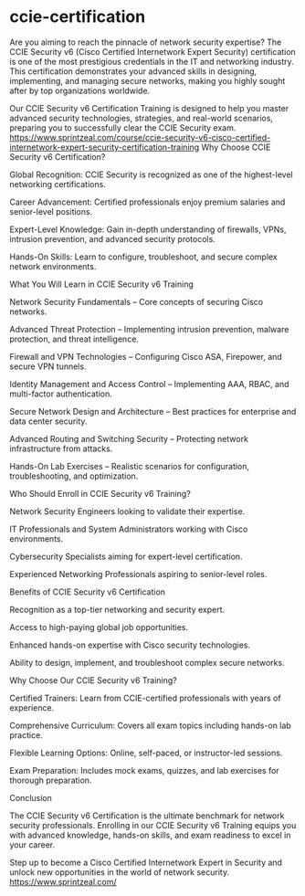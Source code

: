 # ccie-certification
Are you aiming to reach the pinnacle of network security expertise? The CCIE Security v6 (Cisco Certified Internetwork Expert Security) certification is one of the most prestigious credentials in the IT and networking industry.
This certification demonstrates your advanced skills in designing, implementing, and managing secure networks, making you highly sought after by top organizations worldwide.

Our CCIE Security v6 Certification Training is designed to help you master advanced security technologies, strategies, and real-world scenarios, preparing you to successfully clear the CCIE Security exam.
https://www.sprintzeal.com/course/ccie-security-v6-cisco-certified-internetwork-expert-security-certification-training
Why Choose CCIE Security v6 Certification?

Global Recognition: CCIE Security is recognized as one of the highest-level networking certifications.

Career Advancement: Certified professionals enjoy premium salaries and senior-level positions.

Expert-Level Knowledge: Gain in-depth understanding of firewalls, VPNs, intrusion prevention, and advanced security protocols.

Hands-On Skills: Learn to configure, troubleshoot, and secure complex network environments.

What You Will Learn in CCIE Security v6 Training

Network Security Fundamentals – Core concepts of securing Cisco networks.

Advanced Threat Protection – Implementing intrusion prevention, malware protection, and threat intelligence.

Firewall and VPN Technologies – Configuring Cisco ASA, Firepower, and secure VPN tunnels.

Identity Management and Access Control – Implementing AAA, RBAC, and multi-factor authentication.

Secure Network Design and Architecture – Best practices for enterprise and data center security.

Advanced Routing and Switching Security – Protecting network infrastructure from attacks.

Hands-On Lab Exercises – Realistic scenarios for configuration, troubleshooting, and optimization.

Who Should Enroll in CCIE Security v6 Training?

Network Security Engineers looking to validate their expertise.

IT Professionals and System Administrators working with Cisco environments.

Cybersecurity Specialists aiming for expert-level certification.

Experienced Networking Professionals aspiring to senior-level roles.

Benefits of CCIE Security v6 Certification

Recognition as a top-tier networking and security expert.

Access to high-paying global job opportunities.

Enhanced hands-on expertise with Cisco security technologies.

Ability to design, implement, and troubleshoot complex secure networks.

Why Choose Our CCIE Security v6 Training?

Certified Trainers: Learn from CCIE-certified professionals with years of experience.

Comprehensive Curriculum: Covers all exam topics including hands-on lab practice.

Flexible Learning Options: Online, self-paced, or instructor-led sessions.

Exam Preparation: Includes mock exams, quizzes, and lab exercises for thorough preparation.

Conclusion

The CCIE Security v6 Certification is the ultimate benchmark for network security professionals. Enrolling in our CCIE Security v6 Training equips you with advanced knowledge, hands-on skills, and exam readiness to excel in your career.

Step up to become a Cisco Certified Internetwork Expert in Security and unlock new opportunities in the world of network security.
https://www.sprintzeal.com/
